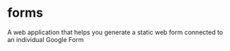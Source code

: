 # forms
A web application that helps you generate a static web form connected to an individual Google Form
